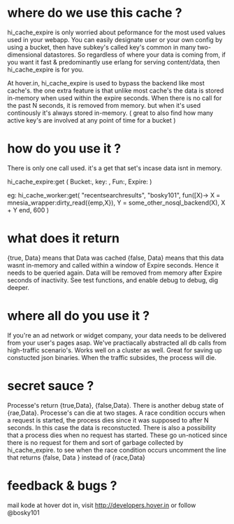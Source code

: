 # where do we use this cache ?
hi_cache_expire is only worried about peformance for the most used values used in your webapp. You can easily designate user or your own config by using a bucket, then have subkey's called key's common in many two-dimensional datastores. So regardless of where your data is coming from, if you want it fast & predominantly use erlang for serving content/data, then hi_cache_expire is for you.

At hover.in, hi_cache_expire is used to bypass the backend like most cache's. the one extra feature is that unlike most cache's the data is stored in-memory when used within the expire seconds. When there is no call for the past N seconds, it is removed from memory. but when it's used continously it's always stored in-memory. ( great to also find how many active key's are involved at any point of time for a bucket )

# how do you use it ?
  There is only one call used. it's a get that set's incase data isnt in memory.

  hi_cache_expire:get ( Bucket:<term>, key:<term> , Fun:<function>, Expire:<integer> )
  
  eg: 
	hi_cache_worker:get(
	"recentsearchresults",
 	"bosky101", 
	fun([X)-> 
		X = mnesia_wrapper:dirty_read({emp,X}), 
		Y = some_other_nosql_backend(X),
		X + Y
	 end,
	600
	)

# what does it return
{true, Data} means that Data was cached
{false, Data} means that this data wasnt in-memory and called within a window of Expire seconds. Hence it needs to be queried again. Data will be removed from memory after Expire seconds of inactivity. See test functions, and enable debug to debug, dig deeper.

# where all do you use it ?
If you're an ad network or widget company, your data needs to be delivered from your user's pages asap. We've practiacally abstracted all db calls from high-traffic scenario's. Works well on a cluster as well. Great for saving up constucted json binaries. When the traffic subsides, the process will die.

# secret sauce ?
Processe's return {true,Data}, {false,Data}. There is another debug state of {rae,Data}. Processe's can die at two stages. A race condition occurs when a request is started, the process dies since it was supposed to after N seconds. In this case the data is reconstucted. There is also a possibility that a process dies when no request has started. These go un-noticed since there is no request for them and sort of garbage collected by hi_cache_expire. to see when the race condition occurs uncomment the line that returns {false, Data } instead of {race,Data}

# feedback & bugs ?
mail kode at hover dot in, visit http://developers.hover.in or follow @bosky101
